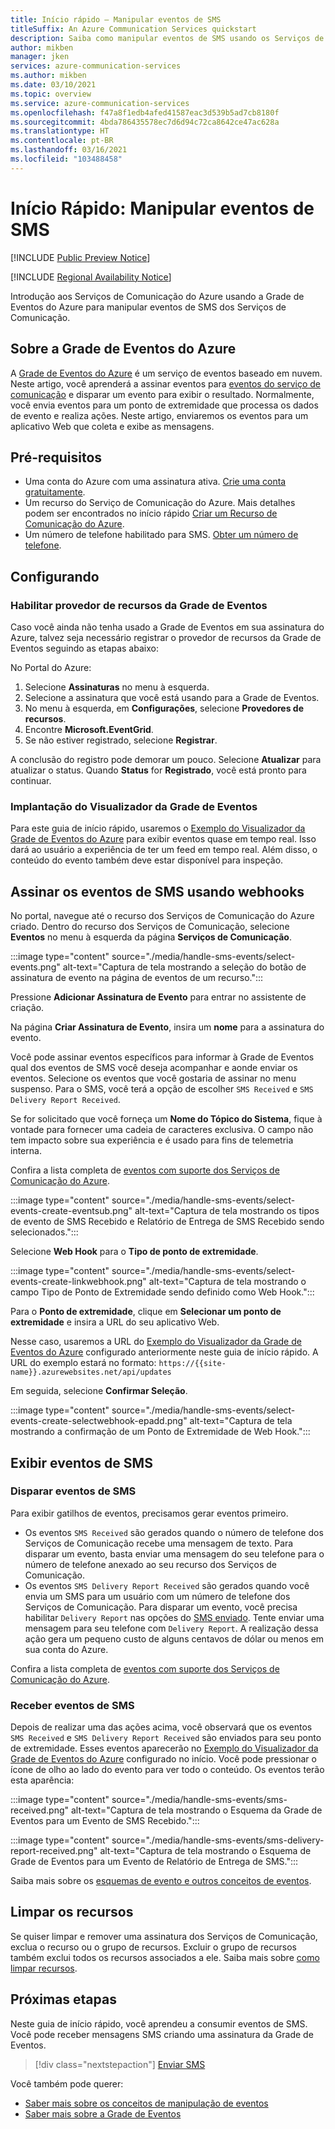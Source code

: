 ```yaml
---
title: Início rápido – Manipular eventos de SMS
titleSuffix: An Azure Communication Services quickstart
description: Saiba como manipular eventos de SMS usando os Serviços de Comunicação do Azure.
author: mikben
manager: jken
services: azure-communication-services
ms.author: mikben
ms.date: 03/10/2021
ms.topic: overview
ms.service: azure-communication-services
ms.openlocfilehash: f47a8f1edb4afed41587eac3d539b5ad7cb8180f
ms.sourcegitcommit: 4bda786435578ec7d6d94c72ca8642ce47ac628a
ms.translationtype: HT
ms.contentlocale: pt-BR
ms.lasthandoff: 03/16/2021
ms.locfileid: "103488458"
---
```

# <a name="quickstart-handle-sms-events"></a>Início Rápido: Manipular eventos de SMS

[!INCLUDE [Public Preview Notice](../../includes/public-preview-include.md)]


[!INCLUDE [Regional Availability Notice](../../includes/regional-availability-include.md)]

Introdução aos Serviços de Comunicação do Azure usando a Grade de Eventos do Azure para manipular eventos de SMS dos Serviços de Comunicação.

## <a name="about-azure-event-grid"></a>Sobre a Grade de Eventos do Azure

A [Grade de Eventos do Azure](../../../event-grid/overview.md) é um serviço de eventos baseado em nuvem. Neste artigo, você aprenderá a assinar eventos para [eventos do serviço de comunicação](../../concepts/event-handling.md) e disparar um evento para exibir o resultado. Normalmente, você envia eventos para um ponto de extremidade que processa os dados de evento e realiza ações. Neste artigo, enviaremos os eventos para um aplicativo Web que coleta e exibe as mensagens.

## <a name="prerequisites"></a>Pré-requisitos
- Uma conta do Azure com uma assinatura ativa. [Crie uma conta gratuitamente](https://azure.microsoft.com/free/?WT.mc_id=A261C142F).
- Um recurso do Serviço de Comunicação do Azure. Mais detalhes podem ser encontrados no início rápido [Criar um Recurso de Comunicação do Azure](../create-communication-resource.md).
- Um número de telefone habilitado para SMS. [Obter um número de telefone](./get-phone-number.md).

## <a name="setting-up"></a>Configurando

### <a name="enable-event-grid-resource-provider"></a>Habilitar provedor de recursos da Grade de Eventos

Caso você ainda não tenha usado a Grade de Eventos em sua assinatura do Azure, talvez seja necessário registrar o provedor de recursos da Grade de Eventos seguindo as etapas abaixo:

No Portal do Azure:

1. Selecione **Assinaturas** no menu à esquerda.
2. Selecione a assinatura que você está usando para a Grade de Eventos.
3. No menu à esquerda, em **Configurações**, selecione **Provedores de recursos**.
4. Encontre **Microsoft.EventGrid**.
5. Se não estiver registrado, selecione **Registrar**.

A conclusão do registro pode demorar um pouco. Selecione **Atualizar** para atualizar o status. Quando **Status** for **Registrado**, você está pronto para continuar.

### <a name="event-grid-viewer-deployment"></a>Implantação do Visualizador da Grade de Eventos

Para este guia de início rápido, usaremos o [Exemplo do Visualizador da Grade de Eventos do Azure](/samples/azure-samples/azure-event-grid-viewer/azure-event-grid-viewer/) para exibir eventos quase em tempo real. Isso dará ao usuário a experiência de ter um feed em tempo real. Além disso, o conteúdo do evento também deve estar disponível para inspeção.

## <a name="subscribe-to-the-sms-events-using-web-hooks"></a>Assinar os eventos de SMS usando webhooks

No portal, navegue até o recurso dos Serviços de Comunicação do Azure criado. Dentro do recurso dos Serviços de Comunicação, selecione **Eventos** no menu à esquerda da página **Serviços de Comunicação**.

:::image type="content" source="./media/handle-sms-events/select-events.png" alt-text="Captura de tela mostrando a seleção do botão de assinatura de evento na página de eventos de um recurso.":::

Pressione **Adicionar Assinatura de Evento** para entrar no assistente de criação.

Na página **Criar Assinatura de Evento**, insira um **nome** para a assinatura do evento.

Você pode assinar eventos específicos para informar à Grade de Eventos qual dos eventos de SMS você deseja acompanhar e aonde enviar os eventos. Selecione os eventos que você gostaria de assinar no menu suspenso. Para o SMS, você terá a opção de escolher `SMS Received` e `SMS Delivery Report Received`.

Se for solicitado que você forneça um **Nome do Tópico do Sistema**, fique à vontade para fornecer uma cadeia de caracteres exclusiva. O campo não tem impacto sobre sua experiência e é usado para fins de telemetria interna.

Confira a lista completa de [eventos com suporte dos Serviços de Comunicação do Azure](../../concepts/event-handling.md).

:::image type="content" source="./media/handle-sms-events/select-events-create-eventsub.png" alt-text="Captura de tela mostrando os tipos de evento de SMS Recebido e Relatório de Entrega de SMS Recebido sendo selecionados.":::

Selecione **Web Hook** para o **Tipo de ponto de extremidade**.

:::image type="content" source="./media/handle-sms-events/select-events-create-linkwebhook.png" alt-text="Captura de tela mostrando o campo Tipo de Ponto de Extremidade sendo definido como Web Hook.":::

Para o **Ponto de extremidade**, clique em **Selecionar um ponto de extremidade** e insira a URL do seu aplicativo Web.

Nesse caso, usaremos a URL do [Exemplo do Visualizador da Grade de Eventos do Azure](/samples/azure-samples/azure-event-grid-viewer/azure-event-grid-viewer/) configurado anteriormente neste guia de início rápido. A URL do exemplo estará no formato: `https://{{site-name}}.azurewebsites.net/api/updates`

Em seguida, selecione **Confirmar Seleção**.

:::image type="content" source="./media/handle-sms-events/select-events-create-selectwebhook-epadd.png" alt-text="Captura de tela mostrando a confirmação de um Ponto de Extremidade de Web Hook.":::

## <a name="viewing-sms-events"></a>Exibir eventos de SMS

### <a name="triggering-sms-events"></a>Disparar eventos de SMS

Para exibir gatilhos de eventos, precisamos gerar eventos primeiro.

- Os eventos `SMS Received` são gerados quando o número de telefone dos Serviços de Comunicação recebe uma mensagem de texto. Para disparar um evento, basta enviar uma mensagem do seu telefone para o número de telefone anexado ao seu recurso dos Serviços de Comunicação.
- Os eventos `SMS Delivery Report Received` são gerados quando você envia um SMS para um usuário com um número de telefone dos Serviços de Comunicação. Para disparar um evento, você precisa habilitar `Delivery Report` nas opções do [SMS enviado](../telephony-sms/send.md). Tente enviar uma mensagem para seu telefone com `Delivery Report`. A realização dessa ação gera um pequeno custo de alguns centavos de dólar ou menos em sua conta do Azure.

Confira a lista completa de [eventos com suporte dos Serviços de Comunicação do Azure](../../concepts/event-handling.md).

### <a name="receiving-sms-events"></a>Receber eventos de SMS

Depois de realizar uma das ações acima, você observará que os eventos `SMS Received` e `SMS Delivery Report Received` são enviados para seu ponto de extremidade. Esses eventos aparecerão no [Exemplo do Visualizador da Grade de Eventos do Azure](/samples/azure-samples/azure-event-grid-viewer/azure-event-grid-viewer/) configurado no início. Você pode pressionar o ícone de olho ao lado do evento para ver todo o conteúdo. Os eventos terão esta aparência:

:::image type="content" source="./media/handle-sms-events/sms-received.png" alt-text="Captura de tela mostrando o Esquema da Grade de Eventos para um Evento de SMS Recebido.":::

:::image type="content" source="./media/handle-sms-events/sms-delivery-report-received.png" alt-text="Captura de tela mostrando o Esquema de Grade de Eventos para um Evento de Relatório de Entrega de SMS.":::

Saiba mais sobre os [esquemas de evento e outros conceitos de eventos](../../concepts/event-handling.md).

## <a name="clean-up-resources"></a>Limpar os recursos

Se quiser limpar e remover uma assinatura dos Serviços de Comunicação, exclua o recurso ou o grupo de recursos. Excluir o grupo de recursos também exclui todos os recursos associados a ele. Saiba mais sobre [como limpar recursos](../create-communication-resource.md#clean-up-resources).

## <a name="next-steps"></a>Próximas etapas

Neste guia de início rápido, você aprendeu a consumir eventos de SMS. Você pode receber mensagens SMS criando uma assinatura da Grade de Eventos.

> [!div class="nextstepaction"]
> [Enviar SMS](../telephony-sms/send.md)

Você também pode querer:

 - [Saber mais sobre os conceitos de manipulação de eventos](../../concepts/event-handling.md)
 - [Saber mais sobre a Grade de Eventos](../../../event-grid/overview.md)
